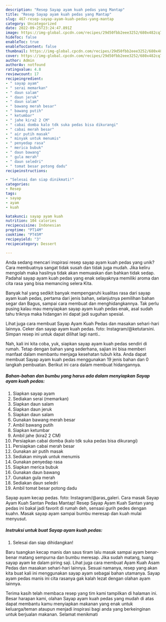 ```yaml
---
description: "Resep Sayap ayam kuah pedas yang Mantap"
title: "Resep Sayap ayam kuah pedas yang Mantap"
slug: 467-resep-sayap-ayam-kuah-pedas-yang-mantap
category: Uncategorized
date: 2022-09-25T23:24:47.891Z
image: https://img-global.cpcdn.com/recipes/29d50fbb2eee3252/680x482cq70/sayap-ayam-kuah-pedas-foto-resep-utama.jpg
hideToc: false
enableToc: true
enableTocContent: false
thumbnail: https://img-global.cpcdn.com/recipes/29d50fbb2eee3252/680x482cq70/sayap-ayam-kuah-pedas-foto-resep-utama.jpg
cover: https://img-global.cpcdn.com/recipes/29d50fbb2eee3252/680x482cq70/sayap-ayam-kuah-pedas-foto-resep-utama.jpg
author: Admin
authorAv: notfound
ratingvalue: 4.8
reviewcount: 17
recipeingredient:
- " sayap ayam"
- " serai memarkan"
- " daun salam"
- " daun jeruk"
- " daun salam"
- " bawang merah besar"
- " bawang putih"
- " ketumbar"
- " jahe kira2 2 CM"
- " cabai domba kalo tdk suka pedas bisa dikurangi"
- " cabai merah besar"
- " air putih masak"
- " minyak untuk menumis"
- " penyedap rasa"
- " merica bubuk"
- " daun bawang"
- " gula merah"
- " daun seledri"
- " tomat besar potong dadu"
recipeinstructions:

- "Selesai dan siap dinikmati!"
categories:
- Resep
tags:
- sayap
- ayam
- kuah

katakunci: sayap ayam kuah 
nutrition: 104 calories
recipecuisine: Indonesian
preptime: "PT14M"
cooktime: "PT45M"
recipeyield: "3"
recipecategory: Dessert

---
```





Anda sedang mencari inspirasi resep sayap ayam kuah pedas yang unik? Cara membuatnya sangat tidak susah dan tidak juga mudah. Jika keliru mengolah maka hasilnya tidak akan memuaskan dan bahkan tidak sedap. Padahal sayap ayam kuah pedas yang enak selayaknya memiliki aroma dan cita rasa yang bisa memancing selera Kita.





Banyak hal yang sedikit banyak mempengaruhi kualitas rasa dari sayap ayam kuah pedas, pertama dari jenis bahan, selanjutnya pemilihan bahan segar dan Bagus, sampai cara membuat dan menghidangkannya. Tak perlu pusing kalau mau menyiapkan sayap ayam kuah pedas enak,      asal sudah tahu triknya maka hidangan ini dapat jadi suguhan spesial.














Lihat juga cara membuat Sayap Ayam Kuah Pedas dan masakan sehari-hari lainnya. Ceker dan sayap ayam kuah pedas. foto: Instagram/@ketutarsini. Simpan resep ini untuk dapat dilihat lagi nanti..






Nah, kali ini kita coba, yuk, siapkan sayap ayam kuah pedas sendiri di rumah. Tetap dengan bahan yang sederhana, sajian ini bisa memberi manfaat dalam membantu menjaga kesehatan tubuh kita. Anda dapat membuat Sayap ayam kuah pedas menggunakan 19 jenis bahan dan 0 langkah pembuatan. Berikut ini cara dalam membuat hidangannya.

<!--inarticleads1-->

##### Bahan-bahan dan bumbu yang harus ada dalam menyiapkan Sayap ayam kuah pedas:

1. Siapkan  sayap ayam
1. Sediakan  serai (memarkan)
1. Siapkan  daun salam
1. Siapkan  daun jeruk
1. Siapkan  daun salam
1. Gunakan  bawang merah besar
1. Ambil  bawang putih
1. Siapkan  ketumbar
1. Ambil  jahe (kira2 2 CM)
1. Persiapkan  cabai domba (kalo tdk suka pedas bisa dikurangi)
1. Persiapkan  cabai merah besar
1. Gunakan  air putih masak
1. Sediakan  minyak untuk menumis
1. Gunakan  penyedap rasa
1. Siapkan  merica bubuk
1. Gunakan  daun bawang
1. Gunakan  gula merah
1. Sediakan  daun seledri
1. Ambil  tomat besar potong dadu


Sayap ayam kecap pedas. foto: Instagram/@aras_galeri. Cara masak Sayap Ayam Kuah Santan Pedas Mantap! Resep Sayap Ayam Kuah Santan yang pedas ini bakal jadi favorit di rumah deh, sensasi gurih pedes dengan kuahn. Masak sayap ayam sampai bumbu meresap dan kuah mulai menyusut. 

<!--inarticleads2-->

##### Instruksi untuk buat Sayap ayam kuah pedas:


1. Selesai dan siap dihidangkan!

Baru tuangkan kecap manis dan saus tiram lalu masak sampai ayam benar-benar matang sempurna dan bumbu meresap. Jika sudah matang, tuang sayap ayam ke dalam piring saji. Lihat juga cara membuat Ayam Kuah Asam Pedas dan masakan sehari-hari lainnya. Sesuai namanya, resep yang akan kita buat kali ini menggunakan sayap ayam sebagai bahan utamanya. Sayap ayam pedas manis ini cita rasanya gak kalah lezat dengan olahan ayam lainnya. 

Terima kasih telah membaca resep yang tim kami tampilkan di halaman ini. Besar harapan kami, olahan Sayap ayam kuah pedas yang mudah di atas dapat membantu kamu menyiapkan makanan yang enak untuk keluarga/teman ataupun menjadi inspirasi bagi anda yang berkeinginan untuk berjualan makanan. Selamat menikmati
